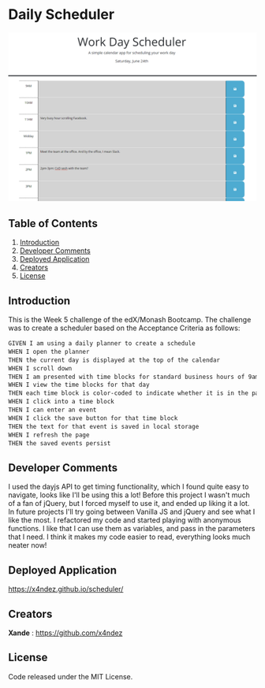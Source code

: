 # Daily Scheduler

![Screenshot of application](./assets/screenshot.png)

## Table of Contents

1. [Introduction](#introduction)
2. [Developer Comments](#developer-comments)
3. [Deployed Application](#deployed-application)
4. [Creators](#creators)
5. [License](#license)

## Introduction

This is the Week 5 challenge of the edX/Monash Bootcamp.  The challenge was to create a scheduler based on the Acceptance Criteria as follows:

```md
GIVEN I am using a daily planner to create a schedule
WHEN I open the planner
THEN the current day is displayed at the top of the calendar
WHEN I scroll down
THEN I am presented with time blocks for standard business hours of 9am to 5pm
WHEN I view the time blocks for that day
THEN each time block is color-coded to indicate whether it is in the past, present, or future
WHEN I click into a time block
THEN I can enter an event
WHEN I click the save button for that time block
THEN the text for that event is saved in local storage
WHEN I refresh the page
THEN the saved events persist
```

## Developer Comments
I used the dayjs API to get timing functionality, which I found quite easy to navigate, looks like I'll be using this a lot!  Before this project I wasn't much of a fan of jQuery, but I forced myself to use it, and ended up liking it a lot.  In future projects I'll try going between Vanilla JS and jQuery and see what I like the most.  I refactored my code and started playing with anonymous functions. I like that I can use them as variables, and pass in the parameters that I need. I think it makes my code easier to read, everything looks much neater now!

## Deployed Application

<https://x4ndez.github.io/scheduler/>

## Creators

**Xande** : <https://github.com/x4ndez>

## License

Code released under the MIT License.